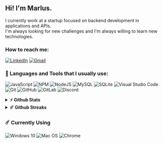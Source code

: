 ## Hi! I'm Marlus.
 
 I currently work at a startup focused on backend development in applications and APIs.<br>
 I'm always looking for new challenges and I'm always willing to learn new technologies.
 
### How to reach me:
[![LinkedIn](https://img.shields.io/badge/linkedin-%230077B5.svg?style=for-the-badge&logo=linkedin&logoColor=white)](https://www.linkedin.com/in/marlus-moura-46a790184/)
[![Gmail](https://img.shields.io/badge/Gmail-D14836?style=for-the-badge&logo=gmail&logoColor=white)](mailto:santiago.marlus@gmail.com)

### 🔨 Languages and Tools that I usually use:

![JavaScript](https://img.shields.io/badge/javascript-%23323330.svg?style=for-the-badge&logo=javascript&logoColor=%23F7DF1E)
![NPM](https://img.shields.io/badge/NPM-%23000000.svg?style=for-the-badge&logo=npm&logoColor=white)
![NodeJS](https://img.shields.io/badge/node.js-6DA55F?style=for-the-badge&logo=node.js&logoColor=white)
![MySQL](https://img.shields.io/badge/mysql-%2300f.svg?style=for-the-badge&logo=mysql&logoColor=white)
![SQLite](https://img.shields.io/badge/sqlite-%2307405e.svg?style=for-the-badge&logo=sqlite&logoColor=white)
![Visual Studio Code](https://img.shields.io/badge/VisualStudioCode-0078d7.svg?style=for-the-badge&logo=visual-studio-code&logoColor=white)
![Git](https://img.shields.io/badge/git-%23F05033.svg?style=for-the-badge&logo=git&logoColor=white)
![GitHub](https://img.shields.io/badge/github-%23121011.svg?style=for-the-badge&logo=github&logoColor=white)
![GitLab](https://img.shields.io/badge/gitlab-%23181717.svg?style=for-the-badge&logo=gitlab&logoColor=white)
![Discord](https://img.shields.io/badge/%3CDiscord%3E-%237289DA.svg?style=for-the-badge&logo=discord&logoColor=white)
<br>

<details>	
  <summary><b>⚡ Github Stats</b></summary>

  <br />
 <div align="center">

<img height="180em" src="https://github-readme-stats.vercel.app/api?username=SanMoura&include_all_commits=true&count_private=true&show_icons=true&line_height=20&title_color=7A7ADB&icon_color=2234AE&text_color=D3D3D3&bg_color=0,000000,130F40" alt="Smoow's Github Stats">
<img height="180em" src="https://github-readme-stats.vercel.app/api/top-langs/?username=SanMoura&show_icons=true&hide_border=false&layout=compact&langs_count=8&title_color=7A7ADB&icon_color=2234AE&text_color=D3D3D3&bg_color=0,000000,130F40"/>
</details>

<details>	
  <summary><b>☄️ Github Streaks</b></summary>

  <br />
  <img height="180em" src="https://github-readme-streak-stats.herokuapp.com/?user=smoow&hide_border=false" />
</details>
 
 
 ### ☄️ Currently Using
 ![Windows 10](https://img.shields.io/badge/Windows-0078D6?style=for-the-badge&logo=windows&logoColor=white)
 ![Mac OS](https://img.shields.io/badge/Mac%20os-0078D6?style=for-the-badge&logo=apple&logoColor=white)
 ![Chrome](https://img.shields.io/badge/Chrome-0078D6?style=for-the-badge&logo=google&logoColor=white)

 
